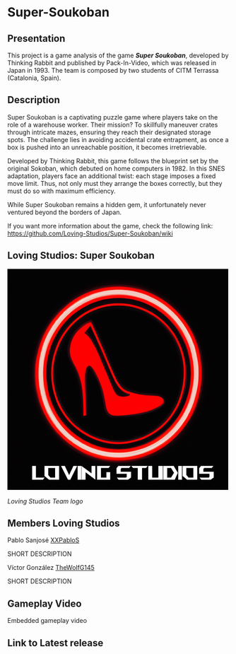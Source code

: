 # Super-Soukoban

## Presentation

This project is a game analysis of the game **_Super Soukoban_**, developed by Thinking Rabbit and published by Pack-In-Video, which was released in Japan in 1993. The team is composed by two students of CITM Terrassa (Catalonia, Spain).

## Description
Super Soukoban is a captivating puzzle game where players take on the role of a warehouse worker. Their mission? To skillfully maneuver crates through intricate mazes, ensuring they reach their designated storage spots. The challenge lies in avoiding accidental crate entrapment, as once a box is pushed into an unreachable position, it becomes irretrievable.

Developed by Thinking Rabbit, this game follows the blueprint set by the original Sokoban, which debuted on home computers in 1982. In this SNES adaptation, players face an additional twist: each stage imposes a fixed move limit. Thus, not only must they arrange the boxes correctly, but they must do so with maximum efficiency.

While Super Soukoban remains a hidden gem, it unfortunately never ventured beyond the borders of Japan.

If you want more information about the game, check the following link: https://github.com/Loving-Studios/Super-Soukoban/wiki

## Loving Studios: Super Soukoban

<img src="https://raw.githubusercontent.com/Loving-Studios/Super-Soukoban/main/Logo.png" width="500" height="500">

_Loving Studios Team logo_

## Members Loving Studios

Pablo Sanjosé [XXPabloS](https://github.com/XXPabloS)

SHORT DESCRIPTION

Víctor González [TheWolfG145](https://github.com/TheWolfG145)

SHORT DESCRIPTION

## Gameplay Video

Embedded gameplay video

## Link to Latest release

